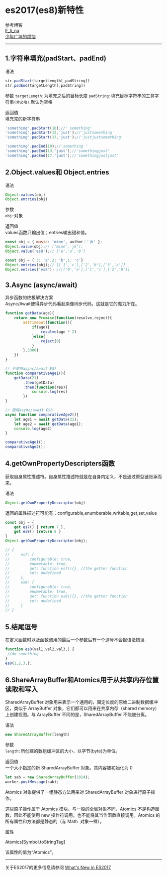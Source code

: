 # es2017(es8)新特性

参考博客  
[E_li_na](https://blog.csdn.net/E_li_na/article/details/80567231)  
[少年广坤的烦恼](https://blog.csdn.net/weixin_42437900/article/details/87981967)  

***
## 1.字符串填充(padStart、padEnd)

语法
```js
str.padStart(targetLength[,padString])
str.padEnd(targetLength[,padString])
```
参数
`targetLength:`为填充之后的目标长度
`padString:`填充目标字符串的工具字符串`(非必填)`.默认为空格

返回值  
填充完的新字符串
```js
'something'.padStart(10);//' something'
'something'.padStart(13,'just');//'justsomething'
'something'.padStart(17,'just');//'justjustsomething'

'something'.padEnd(10);//'something '
'something'.padEnd(13,'just');//'somethingjust'
'something'.padEnd(17,'just');//'somethingjustjust'
```
## 2.Object.values和 Object.entries

语法
```js
Object.values(obj)
Object.entries(obj)
```

参数    
`obj:`对象

返回值  
values函数只输出值；entries输出键和值。
```js
const obj = { music: 'mine', author：'jk' };
Object.value(obj);// ['mine','jk'];
Object.value('es8');// ['e','s','8']

const obj = { 3: 'a',2: 'b',1: 'c'}
Object.entries(obj);// [['1','c'],['2','b'],['3','a']]
Object.entries('es8'); //[['0','e'],['1','s'],['2','8']]
```
## 3.Async (async/await)

异步函数的终极解决方案  
Async/Await使得异步代码看起来像同步代码，这就是它的魔力所在。
```js
function getData(age){
    return new Promise(function(resolve,reject){
        setTimeout(function(){
            if(age){
                resolve(age * 2)
            }else{
                reject(0)
            }
        },3000)
    })
}

// 不使用async/await ES7
function comparativeAge1(){
    getData(21)
        .then(getData)
        .then(function(res){
            console.log(res)
        })
}

// 使用async/await ES8
async function comparativeAge2(){
    let age1 = await getData(21);
    let age2 = await getData(age1);
    console.log(age2)
}

comparativeAge1();
comparativeAge2();
```
## 4.getOwnPropertyDescripters函数
获取自身属性描述符。自身属性描述符就是在自身内定义，不是通过原型链继承而来。

语法
```js
Object.getOwnPropertyDescriptor(obj)
```
返回的属性描述符可能有：configurable,enumberable,writable,get,set,value
```js
const obj = {
    get es7() { return 7 },
    get es8() {return 8 }
}
Object.getOwnPropertyDescriptor(obj);

// {
//     es7: {
//         configurable: true,
//         enumerable: true,
//         get: function es7(){}, //the getter function
//         set: undefined
//     },
//     es8: {
//         configurable: true,
//         enumerable: true,
//         get: function es8(){}, //the getter function
//         set: undefined
//     }
// }
```

## 5.结尾逗号

在定义函数时以及函数调用的最后一个参数后有一个逗号不会报语法错误.
```js
function es8(val1,val2,val3,) {
 //do something
}
es8(1,2,3,);
```

## 6.ShareArrayBuffer和Atomics用于从共享内存位置读取和写入

SharedArrayBuffer 对象用来表示一个通用的，固定长度的原始二进制数据缓冲区，类似于 ArrayBuffer 对象，它们都可以用来在共享内存（shared memory）上创建视图。与 ArrayBuffer 不同的是，SharedArrayBuffer 不能被分离。

语法
```js
new SharedArrayBuffer(length)
```
参数  
`length:`所创建的数组缓冲区的大小，以字节(byte)为单位。

返回值  
一个大小指定的新 SharedArrayBuffer 对象。其内容被初始化为 0
```js
let sab = new SharedArrayBuffer(1024);
worker.postMessage(sab);
```
Atomics 对象提供了一组静态方法用来对 SharedArrayBuffer 对象进行原子操作。  

这些原子操作属于 Atomics 模块。与一般的全局对象不同，Atomics 不是构造函数，因此不能使用 new 操作符调用，也不能将其当作函数直接调用。Atomics 的所有属性和方法都是静态的（与 Math  对象一样）。

属性

Atomics[Symbol.toStringTag]

该属性的值为“Atomics”。
***

关于ES2017的更多信息请参阅 [What's New in ES2017](https://www.sitepoint.com/es2017-whats-new/)
